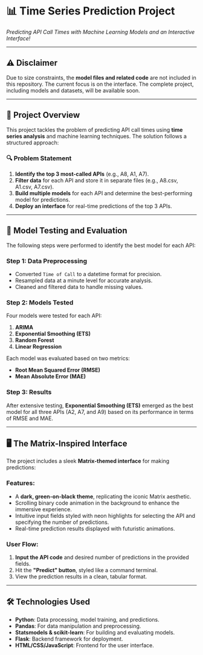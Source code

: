 # 📊 **Time Series Prediction Project**  
*Predicting API Call Times with Machine Learning Models and an Interactive Interface!*  

---

## ⚠️ **Disclaimer**  
Due to size constraints, the **model files and related code** are not included in this repository. The current focus is on the interface. The complete project, including models and datasets, will be available soon.  

---

## 🧠 **Project Overview**  
This project tackles the problem of predicting API call times using **time series analysis** and machine learning techniques. The solution follows a structured approach:  

### 🔍 **Problem Statement**  
1. **Identify the top 3 most-called APIs** (e.g., A8, A1, A7).  
2. **Filter data** for each API and store it in separate files (e.g., A8.csv, A1.csv, A7.csv).  
3. **Build multiple models** for each API and determine the best-performing model for predictions.  
4. **Deploy an interface** for real-time predictions of the top 3 APIs.  

---

## 🧪 **Model Testing and Evaluation**  
The following steps were performed to identify the best model for each API:  

### Step 1: Data Preprocessing  
- Converted `Time of Call` to a datetime format for precision.  
- Resampled data at a minute level for accurate analysis.  
- Cleaned and filtered data to handle missing values.  

### Step 2: Models Tested  
Four models were tested for each API:  
1. **ARIMA**  
2. **Exponential Smoothing (ETS)**  
3. **Random Forest**  
4. **Linear Regression**  

Each model was evaluated based on two metrics:  
- **Root Mean Squared Error (RMSE)**  
- **Mean Absolute Error (MAE)**  

### Step 3: Results  
After extensive testing, **Exponential Smoothing (ETS)** emerged as the best model for all three APIs (A2, A7, and A9) based on its performance in terms of RMSE and MAE.  

---

## 🖥️ **The Matrix-Inspired Interface**  
The project includes a sleek **Matrix-themed interface** for making predictions:  

### **Features**:  
- A **dark, green-on-black theme**, replicating the iconic Matrix aesthetic.  
- Scrolling binary code animation in the background to enhance the immersive experience.  
- Intuitive input fields styled with neon highlights for selecting the API and specifying the number of predictions.  
- Real-time prediction results displayed with futuristic animations.  

### **User Flow**:  
1. **Input the API code** and desired number of predictions in the provided fields.  
2. Hit the **"Predict" button**, styled like a command terminal.  
3. View the prediction results in a clean, tabular format.

   
---

## 🛠️ **Technologies Used**  
- **Python**: Data processing, model training, and predictions.  
- **Pandas**: For data manipulation and preprocessing.  
- **Statsmodels & scikit-learn**: For building and evaluating models.  
- **Flask**: Backend framework for deployment.  
- **HTML/CSS/JavaScript**: Frontend for the user interface.

